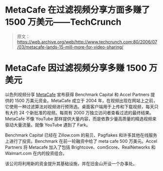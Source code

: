 # MetaCafe 在过滤视频分享方面多赚了 1500 万美元——TechCrunch

> 原文：<https://web.archive.org/web/http://www.techcrunch.com:80/2006/07/03/metacafe-lands-15-mill-more-for-video-sharing/>

# MetaCafe 因过滤视频分享多赚 1500 万美元

 [](https://web.archive.org/web/20220126061046/http://www.metacafe.com/) 以色列视频分享 [MetaCafe](https://web.archive.org/web/20220126061046/http://www.metacafe.com/) 宣布获得 Benchmark Capital 和 Accel Partners 提供的 1500 万美元资金。MetaCafe 成立于 2004 年，在视频出现在网站上之前，它使用一种过滤算法对视频进行预筛选。桌面客户端用于上传和下载视频，每天只有大约 24 个新批准的视频。每周有 2000 万独立访问者查看过滤的最终结果。MetaCafe 不像 YouTube 那样提供大量内容，而是依靠少量高质量的精选视频来驱动大量流量。就像 YouTube 遇到了 Fark。

Benchmark Capital 已经在 Zillow.com 的易贝、Pagflakes 和许多其他在线服务上进行了投资。Benchmark 在前一轮融资中给了 meta cafe 500 万美元。Accel Partners 将 Metacafe 加入了包括 Brightcove、comScore、RealNetworks 和 Walmart.com 在内的投资组合。

该公司将利用新的资金提升其基础设施，并在旧金山开设一个办事处。